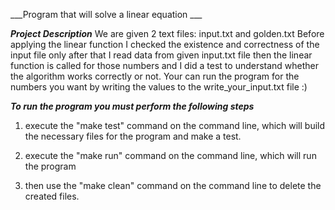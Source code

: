 ___Program that will solve a linear equation ___
        
___Project Description___
We are given 2 text files: input.txt and golden.txt 
Before applying the linear function I checked the existence and correctness of the input file
only after that I read data from given input.txt file 
then the linear function is called for those numbers
and I did a test to understand whether the algorithm works correctly or not. 
Your can run the program for the numbers you want by writing the values to 
the write_your_input.txt file :)

___To run the program you must perform the following steps___

1. execute the "make test" command on the command line, 
which will build the necessary files for the program and make a test.

2. execute the "make run" command on the command line, which will run the program

3. then use the "make clean" command on the command line to delete the created files.
